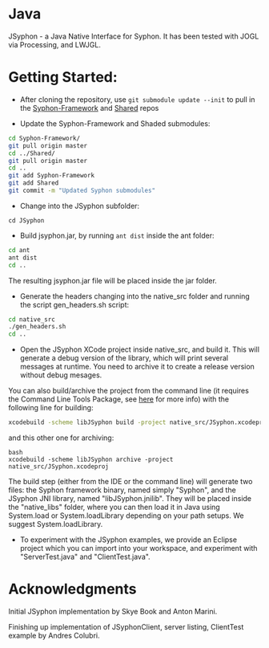 Java
====

JSyphon - a Java Native Interface for Syphon. It has been tested with JOGL via Processing, and LWJGL.


Getting Started:
====

* After cloning the repository, use ```git submodule update --init``` to pull in the <a href="https://github.com/Syphon/Syphon-Framework">Syphon-Framework</a> and <a href="https://github.com/Syphon/Shared">Shared</a> repos

* Update the Syphon-Framework and Shaded submodules:

```bash
cd Syphon-Framework/
git pull origin master
cd ../Shared/
git pull origin master
cd ..
git add Syphon-Framework
git add Shared
git commit -m "Updated Syphon submodules"
```

* Change into the JSyphon subfolder: 

```cd JSyphon```

* Build jsyphon.jar, by running ```ant dist``` inside the ant folder:

```bash
cd ant
ant dist
cd ..
```

The resulting jsyphon.jar file will be placed inside the jar folder.

* Generate the headers changing into the native_src folder and running the script gen_headers.sh script:

```bash
cd native_src
./gen_headers.sh
cd ..
```

* Open the JSyphon XCode project inside native_src, and build it. This will generate a debug version of the library, which will print several messages at runtime. You need to archive it to create a release version without debug mesages. 

You can also build/archive the project from the command line (it requires the Command Line Tools Package, see [here](https://developer.apple.com/library/content/technotes/tn2339/_index.html) for more info) with the following line for building:

```bash
xcodebuild -scheme libJSyphon build -project native_src/JSyphon.xcodeproj
```

and this other one for archiving:

```
bash
xcodebuild -scheme libJSyphon archive -project native_src/JSyphon.xcodeproj
```

The build step (either from the IDE or the command line) will generate two files: the Syphon framework binary, named simply "Syphon", and the JSyphon JNI library, named "libJSyphon.jnilib". They will be placed inside the "native_libs" folder, where you can then load it in Java using System.load or System.loadLibrary depending on your path setups. We suggest System.loadLibrary.

* To experiment with the JSyphon examples, we provide an Eclipse project which you can import into your workspace, and experiment with "ServerTest.java" and "ClientTest.java". 

Acknowledgments
====

Initial JSyphon implementation by Skye Book and Anton Marini.

Finishing up implementation of JSyphonClient, server listing, ClientTest example by Andres Colubri.
